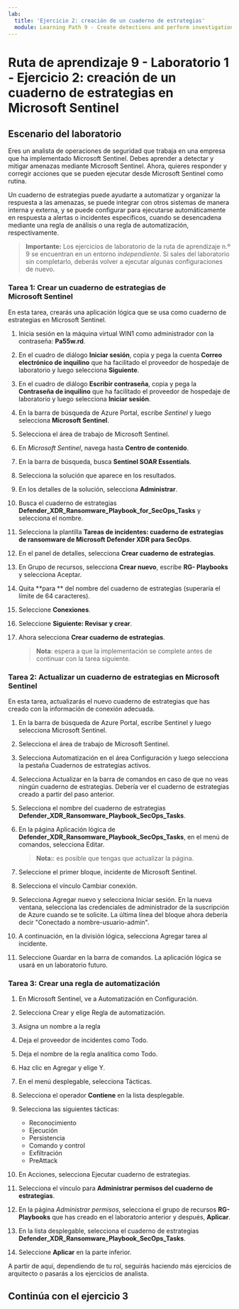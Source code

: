 ```yaml
---
lab:
  title: 'Ejercicio 2: creación de un cuaderno de estrategias'
  module: Learning Path 9 - Create detections and perform investigations using Microsoft Sentinel
---
```


# Ruta de aprendizaje 9 - Laboratorio 1 - Ejercicio 2: creación de un cuaderno de estrategias en Microsoft Sentinel

## Escenario del laboratorio

Eres un analista de operaciones de seguridad que trabaja en una empresa que ha implementado Microsoft Sentinel. Debes aprender a detectar y mitigar amenazas mediante Microsoft Sentinel. Ahora, quieres responder y corregir acciones que se pueden ejecutar desde Microsoft Sentinel como rutina.

Un cuaderno de estrategias puede ayudarte a automatizar y organizar la respuesta a las amenazas, se puede integrar con otros sistemas de manera interna y externa, y se puede configurar para ejecutarse automáticamente en respuesta a alertas o incidentes específicos, cuando se desencadena mediante una regla de análisis o una regla de automatización, respectivamente.

>**Importante:** Los ejercicios de laboratorio de la ruta de aprendizaje n.º 9 se encuentran en un entorno *independiente*. Si sales del laboratorio sin completarlo, deberás volver a ejecutar algunas configuraciones de nuevo.

### Tarea 1: Crear un cuaderno de estrategias de Microsoft Sentinel

En esta tarea, crearás una aplicación lógica que se usa como cuaderno de estrategias en Microsoft Sentinel.

1. Inicia sesión en la máquina virtual WIN1 como administrador con la contraseña: **Pa55w.rd**.  

1. En el cuadro de diálogo **Iniciar sesión**, copia y pega la cuenta **Correo electrónico de inquilino** que ha facilitado el proveedor de hospedaje de laboratorio y luego selecciona **Siguiente**.

1. En el cuadro de diálogo **Escribir contraseña**, copia y pega la **Contraseña de inquilino** que ha facilitado el proveedor de hospedaje de laboratorio y luego selecciona **Iniciar sesión**.

1. En la barra de búsqueda de Azure Portal, escribe *Sentinel* y luego selecciona **Microsoft Sentinel**.

1. Selecciona el área de trabajo de Microsoft Sentinel.

1. En *Microsoft Sentinel*, navega hasta **Centro de contenido**.

1. En la barra de búsqueda, busca **Sentinel SOAR Essentials**.

1. Selecciona la solución que aparece en los resultados.

1. En los detalles de la solución, selecciona **Administrar**.

1. Busca el cuaderno de estrategias **Defender_XDR_Ransomware_Playbook_for_SecOps_Tasks** y selecciona el nombre.

1. Selecciona la plantilla **Tareas de incidentes: cuaderno de estrategias de ransomware de Microsoft Defender XDR para SecOps**.

1. En el panel de detalles, selecciona **Crear cuaderno de estrategias**.

1. En Grupo de recursos, selecciona **Crear nuevo**, escribe **RG- Playbooks** y selecciona Aceptar.

1. Quita **para ** del nombre del cuaderno de estrategias (superaría el límite de 64 caracteres).

1. Seleccione **Conexiones**.

1. Seleccione **Siguiente: Revisar y crear**.

1. Ahora selecciona **Crear cuaderno de estrategias**.

    >**Nota**: espera a que la implementación se complete antes de continuar con la tarea siguiente.

### Tarea 2: Actualizar un cuaderno de estrategias en Microsoft Sentinel

En esta tarea, actualizarás el nuevo cuaderno de estrategias que has creado con la información de conexión adecuada.

1. En la barra de búsqueda de Azure Portal, escribe Sentinel y luego selecciona Microsoft Sentinel.

1. Selecciona el área de trabajo de Microsoft Sentinel.

1. Selecciona Automatización en el área Configuración y luego selecciona la pestaña Cuadernos de estrategias activos.

1. Selecciona Actualizar en la barra de comandos en caso de que no veas ningún cuaderno de estrategias. Debería ver el cuaderno de estrategias creado a partir del paso anterior.

1. Selecciona el nombre del cuaderno de estrategias **Defender_XDR_Ransomware_Playbook_SecOps_Tasks**.

1. En la página Aplicación lógica de **Defender_XDR_Ransomware_Playbook_SecOps_Tasks**, en el menú de comandos, selecciona Editar.

    >**Nota:**: es posible que tengas que actualizar la página.

1. Seleccione el primer bloque, incidente de Microsoft Sentinel.

1. Selecciona el vínculo Cambiar conexión.

1. Selecciona Agregar nuevo y selecciona Iniciar sesión. En la nueva ventana, selecciona las credenciales de administrador de la suscripción de Azure cuando se te solicite. La última línea del bloque ahora debería decir "Conectado a nombre-usuario-admin".

1. A continuación, en la división lógica, selecciona Agregar tarea al incidente.

1. Seleccione Guardar en la barra de comandos. La aplicación lógica se usará en un laboratorio futuro.

### Tarea 3: Crear una regla de automatización

1. En Microsoft Sentinel, ve a Automatización en Configuración.

1. Selecciona Crear y elige Regla de automatización.

1. Asigna un nombre a la regla

1. Deja el proveedor de incidentes como Todo.

1. Deja el nombre de la regla analítica como Todo.

1. Haz clic en Agregar y elige Y.

1. En el menú desplegable, selecciona Tácticas.

1. Selecciona el operador **Contiene** en la lista desplegable.

1. Selecciona las siguientes tácticas:
    - Reconocimiento
    - Ejecución
    - Persistencia
    - Comando y control
    - Exfiltración
    - PreAttack

1. En Acciones, selecciona Ejecutar cuaderno de estrategias.

1. Selecciona el vínculo para **Administrar permisos del cuaderno de estrategias**.

1. En la página *Administrar permisos*, selecciona el grupo de recursos **RG-Playbooks** que has creado en el laboratorio anterior y después, **Aplicar**.

1. En la lista desplegable, selecciona el cuaderno de estrategias **Defender_XDR_Ransomware_Playbook_SecOps_Tasks**.

1. Seleccione **Aplicar** en la parte inferior.

A partir de aquí, dependiendo de tu rol, seguirás haciendo más ejercicios de arquitecto o pasarás a los ejercicios de analista.

## Continúa con el ejercicio 3

